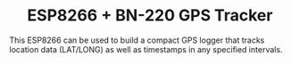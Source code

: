 <center><h1>ESP8266 + BN-220 GPS Tracker</h1></center>
This ESP8266 can be used to build a compact GPS logger that tracks location data (LAT/LONG) as well as timestamps in any specified intervals.
